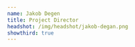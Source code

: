 ```yaml
---
name: Jakob Degen
title: Project Director
headshot: /img/headshot/jakob-degan.png
showthird: true
---
```

